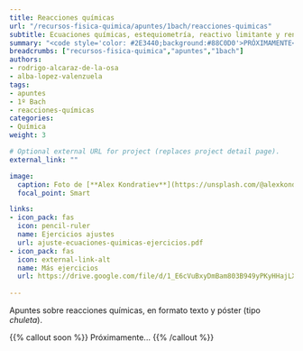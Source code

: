 ```yaml
---
title: Reacciones químicas
url: "/recursos-fisica-quimica/apuntes/1bach/reacciones-quimicas"
subtitle: Ecuaciones químicas, estequiometría, reactivo limitante y rendimiento
summary: "<code style='color: #2E3440;background:#88C0D0'>PRÓXIMAMENTE</code> <br> Ecuaciones químicas, estequiometría, reactivo limitante y rendimiento de una reacción."
breadcrumbs: ["recursos-fisica-quimica","apuntes","1bach"]
authors:
- rodrigo-alcaraz-de-la-osa
- alba-lopez-valenzuela
tags:
- apuntes
- 1º Bach
- reacciones-químicas
categories:
- Química
weight: 3

# Optional external URL for project (replaces project detail page).
external_link: ""

image:
  caption: Foto de [**Alex Kondratiev**](https://unsplash.com/@alexkondratiev) en [Unsplash](https://unsplash.com)
  focal_point: Smart

links:
- icon_pack: fas
  icon: pencil-ruler
  name: Ejercicios ajustes
  url: ajuste-ecuaciones-quimicas-ejercicios.pdf
- icon_pack: fas
  icon: external-link-alt
  name: Más ejercicios
  url: https://drive.google.com/file/d/1_E6cVuBxyDmBam803B949yPKyHHajLXt/view
  
---
```


<!-- Añadir práctica virtual del fqsaja: http://www.fqsaja.com/?portfolio_page=practica-virtual-ley-de-proust -->

<!-- Añadir práctica virtual del fqsaja: https://twitter.com/fqsaja1/status/1347458123615916034?s=20-->

<!-- Añadir actividad de Miguel Quiroga: https://www.miguelquiroga.es/la-materia/el-vuelo-1023 -->

<!-- Añadir práctica virtual del fqsaja: https://twitter.com/fqsaja1/status/1380404765318864896 -->

Apuntes sobre reacciones químicas, en formato texto y póster (tipo _chuleta_).

{{% callout soon %}}
Próximamente...
{{% /callout %}}
